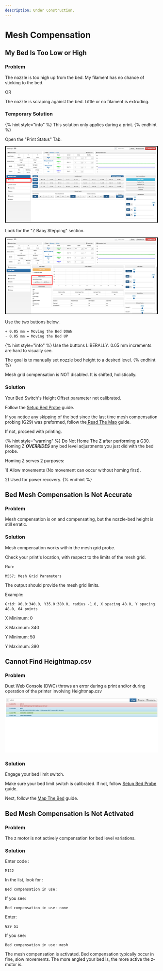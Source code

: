 ```yaml
---
description: Under Construction.
---
```


# Mesh Compensation

## My Bed Is Too Low or High

### Problem 

The nozzle is too high up from the bed. My filament has no chance of sticking to the bed.

OR

The nozzle is scraping against the bed.  Little or no filament is extruding. 

### Temporary Solution

{% hint style="info" %}
This solution only applies during a print. 
{% endhint %}

Open the "Print Status" Tab.

![](../.gitbook/assets/print-status-tab.PNG)

Look for the "Z Baby Stepping" section.

![](../.gitbook/assets/baby-stepping-tab%20%281%29.PNG)

Use the two buttons below. 

```text
+ 0.05 mm = Moving the Bed DOWN
- 0.05 mm = Moving the Bed UP
```

{% hint style="info" %}
Use the buttons LIBERALLY. 0.05 mm increments are hard to visually see.

The goal is to manually set nozzle bed height to a desired level. 
{% endhint %}

Mesh grid compensation is NOT disabled. It is shifted, holistically. 



###  Solution

Your Bed Switch's Height Offset parameter not calibrated.

Follow the [Setup Bed Probe](../beginners-setup-guides/get-your-bed-ready.md) guide.

If you notice any skipping of the bed since the last time mesh compensation probing \(G29\) was preformed, follow the[ Read The Map](../beginners-setup-guides/get-your-bed-ready.md#map-the-bed) guide.

If not, proceed with printing.

{% hint style="warning" %}
Do Not Home The Z after performing a G30. Homing Z _**OVERRIDES**_ any bed level adjustments you just did with the bed probe.   
  
Homing Z serves 2 purposes: 

1\) Allow movements \(No movement can occur without homing first\).

2\) Used for power recovery.
{% endhint %}

## Bed Mesh Compensation Is Not Accurate

### Problem 

Mesh compensation is on and compensating, but the nozzle-bed height is still erratic. 

### Solution

Mesh compensation works within the mesh grid probe.

Check your print's location, with respect to the limits of the mesh grid.

Run:

```text
M557; Mesh Grid Parameters
```

The output should provide the mesh grid limits.

Example:

```text
Grid: X0.0:340.0, Y35.0:380.0, radius -1.0, X spacing 48.0, Y spacing 48.0, 64 points
```

X Minimum: 0

X Maximum: 340

Y Minimum: 50

Y Maximum: 380

## Cannot Find Heightmap.csv

### Problem 

Duet Web Console \(DWC\) throws an error during a print and/or during operation of the printer involving  Heightmap.csv

![](../.gitbook/assets/image.png)

### Solution

Engage your bed limit switch.

Make sure your bed limit switch is calibrated. If not, follow [Setup Bed Probe](../beginners-setup-guides/get-your-bed-ready.md#setup-bed-probe) guide.

Next, follow the [Map The Bed](../beginners-setup-guides/get-your-bed-ready.md#map-the-bed) guide.

## Bed Mesh Compensation Is Not Activated

### Problem 

The z motor is not actively compensation for bed level variations.

### Solution

Enter code :

```text
M122
```

In the list, look for :

```text
Bed compensation in use:
```



If you see:

```text
Bed compensation in use: none
```

Enter:

```text
G29 S1
```



If you see:

```text
Bed compensation in use: mesh
```

The mesh compensation is activated. Bed compensation typically occur in fine, slow movements. The more angled your bed is, the more active the z-motor is. 

